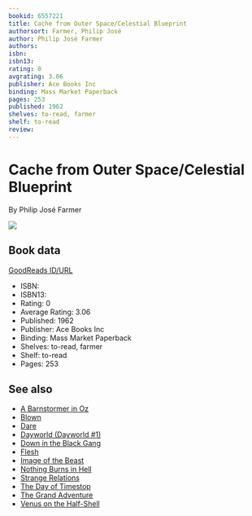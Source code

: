 ```yaml
---
bookid: 6557221
title: Cache from Outer Space/Celestial Blueprint
authorsort: Farmer, Philip José
author: Philip José Farmer
authors: 
isbn: 
isbn13: 
rating: 0
avgrating: 3.06
publisher: Ace Books Inc
binding: Mass Market Paperback
pages: 253
published: 1962
shelves: to-read, farmer
shelf: to-read
review: 
---
```


# Cache from Outer Space/Celestial Blueprint

By Philip José Farmer

![](https://i.gr-assets.com/images/S/compressed.photo.goodreads.com/books/1245377291l/6557221.jpg)

## Book data

[GoodReads ID/URL](https://www.goodreads.com/book/show/6557221)

- ISBN: 
- ISBN13: 
- Rating: 0
- Average Rating: 3.06
- Published: 1962
- Publisher: Ace Books Inc
- Binding: Mass Market Paperback
- Shelves: to-read, farmer
- Shelf: to-read
- Pages: 253


## See also

- [A Barnstormer in Oz](A_Barnstormer_in_Oz.md)
- [Blown](Blown.md)
- [Dare](Dare.md)
- [Dayworld (Dayworld #1)](Dayworld_Dayworld_1.md)
- [Down in the Black Gang](Down_in_the_Black_Gang.md)
- [Flesh](Flesh.md)
- [Image of the Beast](Image_of_the_Beast.md)
- [Nothing Burns in Hell](Nothing_Burns_in_Hell.md)
- [Strange Relations](Strange_Relations.md)
- [The Day of Timestop](The_Day_of_Timestop.md)
- [The Grand Adventure](The_Grand_Adventure.md)
- [Venus on the Half-Shell](Venus_on_the_Half-Shell.md)
